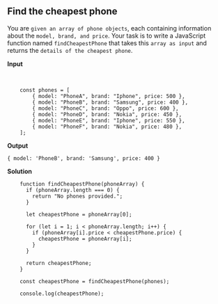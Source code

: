 ## Find the cheapest phone

You are `given an array of phone objects`, each containing information about the `model, brand, and price`. Your task is to write a JavaScript function named `findCheapestPhone` that takes this `array as input` and returns the `details of the cheapest phone`.

**Input**

<br>

        const phones = [
            { model: "PhoneA", brand: "Iphone", price: 500 },
            { model: "PhoneB", brand: "Samsung", price: 400 },
            { model: "PhoneC", brand: "Oppo", price: 600 },
            { model: "PhoneD", brand: "Nokia", price: 450 },
            { model: "PhoneE", brand: "Iphone", price: 550 },
            { model: "PhoneF", brand: "Nokia", price: 480 },
        ];

**Output**
<br>

`{ model: 'PhoneB', brand: 'Samsung', price: 400 }`

**Solution**
<br>

        function findCheapestPhone(phoneArray) {
          if (phoneArray.length === 0) {
            return "No phones provided.";
          }

          let cheapestPhone = phoneArray[0];

          for (let i = 1; i < phoneArray.length; i++) {
            if (phoneArray[i].price < cheapestPhone.price) {
              cheapestPhone = phoneArray[i];
            }
          }

          return cheapestPhone;
        }

        const cheapestPhone = findCheapestPhone(phones);

        console.log(cheapestPhone);
